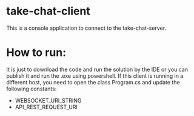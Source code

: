 # take-chat-client

This is a console application to connect to the take-chat-server.

# How to run:

It is just to download the code and run the solution by the IDE or you can publish it and run the .exe using powershell.
If this client is running in a different host, you need to open the class Program.cs and update the following constants:
- WEBSOCKET_URI_STRING
- API_REST_REQUEST_URI